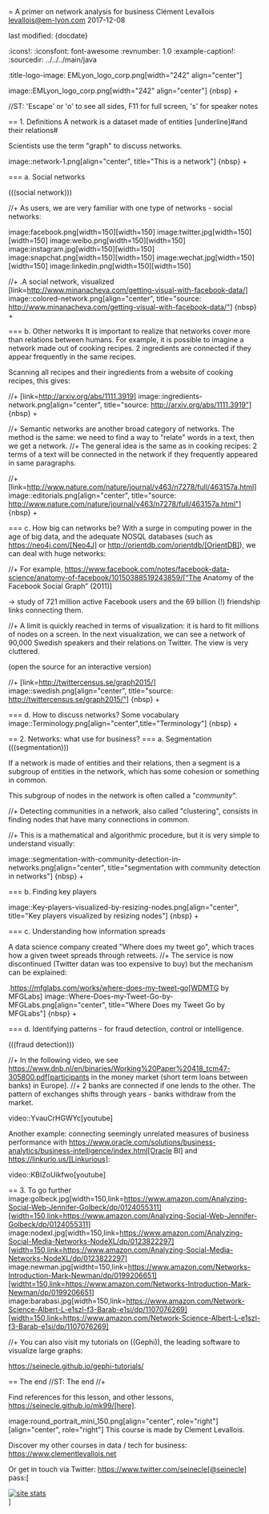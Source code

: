 = A primer on network analysis for business
Clément Levallois <levallois@em-lyon.com>
2017-12-08

last modified: {docdate}

:icons!:
:iconsfont:   font-awesome
:revnumber: 1.0
:example-caption!:
:sourcedir: ../../../main/java

:title-logo-image: EMLyon_logo_corp.png[width="242" align="center"]

image::EMLyon_logo_corp.png[width="242" align="center"]
{nbsp} +

//ST: 'Escape' or 'o' to see all sides, F11 for full screen, 's' for speaker notes


== 1. Definitions
A network is a dataset made of entities [underline]#and their relations#

Scientists use the term "graph" to discuss networks.

image::network-1.png[align="center", title="This is a network"]
{nbsp} +

=== a. Social networks

(((social network)))

//+
As users, we are very familiar with one type of networks - social networks:

image:facebook.png[width=150][width=150]
image:twitter.jpg[width=150][width=150]
image:weibo.png[width=150][width=150]
image:instagram.jpg[width=150][width=150]
image:snapchat.png[width=150][width=150]
image:wechat.jpg[width=150][width=150]
image:linkedin.png[width=150][width=150]

//+
.A social network, visualized
[link=http://www.minanacheva.com/getting-visual-with-facebook-data/]
image::colored-network.png[align="center", title="source: http://www.minanacheva.com/getting-visual-with-facebook-data/"]
{nbsp} +


=== b. Other networks
It is important to realize that networks cover more than relations between humans.
For example, it is possible to imagine a network made out of cooking recipes.
2 ingredients are connected if they appear frequently in the same recipes.

Scanning all recipes and their ingredients from a website of cooking recipes, this gives:

//+
[link=http://arxiv.org/abs/1111.3919]
image::ingredients-network.png[align="center", title="source: http://arxiv.org/abs/1111.3919"]
{nbsp} +

//+
Semantic networks are another broad category of networks.
The method is the same: we need to find a way to "relate" words in a text, then we get a network.
//+
The general idea is the same as in cooking recipes: 2 terms of a text will be connected in the network if they frequently appeared in same paragraphs.

//+
[link=http://www.nature.com/nature/journal/v463/n7278/full/463157a.html]
image::editorials.png[align="center", title="source: http://www.nature.com/nature/journal/v463/n7278/full/463157a.html"]
{nbsp} +

=== c. How big can networks be?
With a surge in computing power in the age of big data, and the adequate NOSQL databases (such as https://neo4j.com/[Neo4J] or http://orientdb.com/orientdb/[OrientDB]), we can deal with huge networks:

//+
For example, https://www.facebook.com/notes/facebook-data-science/anatomy-of-facebook/10150388519243859/[“The Anatomy of the Facebook Social Graph” (2011)]

-> study of 721 million active Facebook users and the 69 billion (!) friendship links connecting them.

//+
A limit is quickly reached in terms of visualization: it is hard to fit millions of nodes on a screen.
In the next visualization, we can see a network of 90,000 Swedish speakers and their relations on Twitter. The view is very cluttered.

(open the source for an interactive version)

//+
[link=http://twittercensus.se/graph2015/]
image::swedish.png[align="center", title="source: http://twittercensus.se/graph2015/"]
{nbsp} +


=== d. How to discuss networks? Some vocabulary
image::Terminology.png[align="center",title="Terminology"]
{nbsp} +

== 2. Networks: what use for business?
=== a. Segmentation
(((segmentation)))

If a network is made of entities and their relations, then a segment is a subgroup of entities in the network, which has some cohesion or something in common.

This subgroup of nodes in the network is often called a "*community*".

//+
Detecting communities in a network, also called "clustering", consists in finding nodes that have many connections in common.

//+
This is a mathematical and algorithmic procedure, but it is very simple to understand visually:

image::segmentation-with-community-detection-in-networks.png[align="center", title="segmentation with community detection in networks"]
{nbsp} +

=== b. Finding key players

image::Key-players-visualized-by-resizing-nodes.png[align="center", title="Key players visualized by resizing nodes"]
{nbsp} +

=== c. Understanding how information spreads

A data science company created "Where does my tweet go", which traces how a given tweet spreads through retweets.
//+
The service is now discontinued (Twitter datan was too expensive to buy) but the mechanism can be explained:

.https://mfglabs.com/works/where-does-my-tweet-go[WDMTG by MFGLabs]
image::Where-Does-my-Tweet-Go-by-MFGLabs.png[align="center", title="Where Does my Tweet Go by MFGLabs"]
{nbsp} +


=== d. Identifying patterns - for fraud detection, control or intelligence.

(((fraud detection)))

//+
In the following video, we see https://www.dnb.nl/en/binaries/Working%20Paper%20418_tcm47-305800.pdf[participants in the money market (short term loans between banks) in Europe].
//+
2 banks are connected if one lends to the other. The pattern of exchanges shifts through years - banks withdraw from the market.

video::YvauCrHGWYc[youtube]

Another example: connecting seemingly unrelated measures of business performance with https://www.oracle.com/solutions/business-analytics/business-intelligence/index.html[Oracle BI] and https://linkurio.us/[Linkurious]:

video::KBIZoUikfwo[youtube]


== 3. To go further
image:golbeck.jpg[width=150,link=https://www.amazon.com/Analyzing-Social-Web-Jennifer-Golbeck/dp/0124055311][width=150,link=https://www.amazon.com/Analyzing-Social-Web-Jennifer-Golbeck/dp/0124055311]
image:nodexl.jpg[width=150,link=https://www.amazon.com/Analyzing-Social-Media-Networks-NodeXL/dp/0123822297][width=150,link=https://www.amazon.com/Analyzing-Social-Media-Networks-NodeXL/dp/0123822297]
image:newman.jpg[widtht=150,link=https://www.amazon.com/Networks-Introduction-Mark-Newman/dp/0199206651][widtht=150,link=https://www.amazon.com/Networks-Introduction-Mark-Newman/dp/0199206651]
image:barabasi.jpg[width=150,link=https://www.amazon.com/Network-Science-Albert-L-e1szl-f3-Barab-e1si/dp/1107076269][width=150,link=https://www.amazon.com/Network-Science-Albert-L-e1szl-f3-Barab-e1si/dp/1107076269]

//+
You can also visit my tutorials on ((Gephi)), the leading software to visualize large graphs:

https://seinecle.github.io/gephi-tutorials/

== The end
//ST: The end
//+

Find references for this lesson, and other lessons, https://seinecle.github.io/mk99/[here].

image:round_portrait_mini_150.png[align="center", role="right"][align="center", role="right"]
This course is made by Clement Levallois.

Discover my other courses in data / tech for business: https://www.clementlevallois.net

Or get in touch via Twitter: https://www.twitter.com/seinecle[@seinecle]
pass:[    <!-- Start of StatCounter Code for Default Guide -->
    <script type="text/javascript">
        var sc_project = 11411204;
        var sc_invisible = 1;
        var sc_security = "7b86ca26";
        var scJsHost = (("https:" == document.location.protocol) ?
            "https://secure." : "http://www.");
        document.write("<sc" + "ript type='text/javascript' src='" +
            scJsHost +
            "statcounter.com/counter/counter.js'></" + "script>");
    </script>
    <noscript><div class="statcounter"><a title="site stats"
    href="http://statcounter.com/" target="_blank"><img
    class="statcounter"
    src="//c.statcounter.com/11411204/0/7b86ca26/1/" alt="site
    stats"></a></div></noscript>
    <!-- End of StatCounter Code for Default Guide -->]
